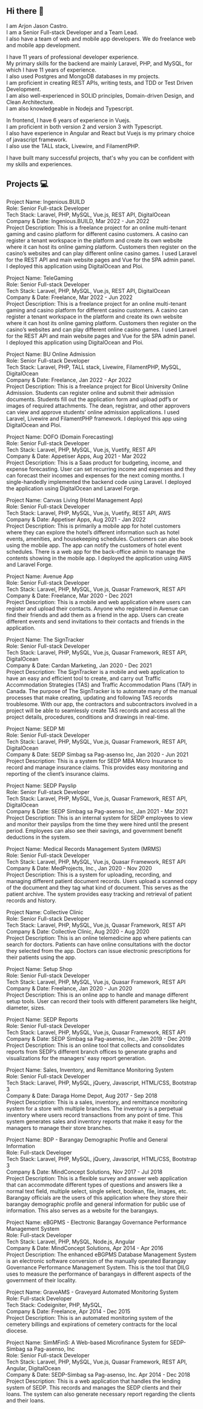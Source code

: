 ## Hi there 👋

I am Arjon Jason Castro.  
I am a Senior Full-stack Developer and a Team Lead.   
I also have a team of web and mobile app developers. We do freelance web and mobile app development.  

I have 11 years of professional developer experience.   
My primary skills for the backend are mainly Laravel, PHP, and MySQL, for which I have 11 years of experience.  
I also used Postgres and MongoDB databases in my projects.  
I am proficient in creating REST APIs, writing tests, and TDD or Test Driven Development.  
I am also well-experienced in SOLID principles, Domain-driven Design, and Clean Architecture.  
I am also knowledgeable in Nodejs and Typescript.  

In frontend, I have 6 years of experience in Vuejs.   
I am proficient in both version 2 and version 3 with Typescript.   
I also have experience in Angular and React but Vuejs is my primary choice of javascript framework.  
I also use the TALL stack, Livewire, and FilamentPHP.   

I have built many successful projects, that's why you can be confident with my skills and experiences.  

## Projects 💻

Project Name: Ingenious.BUILD  
Role: Senior Full-stack Developer  
Tech Stack: Laravel, PHP, MySQL, Vue.js, REST API, DigitalOcean  
Company & Date: Ingenious.BUILD, Mar 2022 - Jun 2022  
Project Description: This is a freelance project for an online multi-tenant gaming and casino platform for different casino customers. A casino can register a tenant workspace in the platform and create its own website where it can host its online gaming platform. Customers then register on the casino’s websites and can play different online casino games. I used Laravel for the REST API and main website pages and Vue for the SPA admin panel. I deployed this application using DigitalOcean and Ploi.


Project Name: TeleGaming  
Role: Senior Full-stack Developer  
Tech Stack: Laravel, PHP, MySQL, Vue.js, REST API, DigitalOcean  
Company & Date: Freelance, Mar 2022 - Jun 2022  
Project Description: This is a freelance project for an online multi-tenant gaming and casino platform for different casino customers. A casino can register a tenant workspace in the platform and create its own website where it can host its online gaming platform. Customers then register on the casino’s websites and can play different online casino games. I used Laravel for the REST API and main website pages and Vue for the SPA admin panel. I deployed this application using DigitalOcean and Ploi.


Project Name: BU Online Admission  
Role: Senior Full-stack Developer  
Tech Stack: Laravel, PHP, TALL stack, Livewire, FilamentPHP, MySQL, DigitalOcean  
Company & Date: Freelance, Jan 2022 - Apr 2022  
Project Description: This is a freelance project for Bicol University Online Admission. Students can register online and submit their admission documents. Students fill out the application form and upload pdf’s or images of required attachments. The dean, registrar, and other approvers can view and approve students’ online admission applications. I used Laravel, Livewire and FilamentPHP framework. I deployed this app using DigitalOcean and Ploi.


Project Name: DOFO (Domain Forecasting)  
Role: Senior Full-stack Developer  
Tech Stack: Laravel, PHP, MySQL, Vue.js, Vuetify, REST API  
Company & Date: Appetiser Apps, Aug 2021 - Mar 2022  
Project Description: This is a Saas product for budgeting, income, and expense forecasting. User can set recurring income and expenses and they can forecast their incomes and expenses for the next coming months. I single-handedly implemented the backend code using Laravel. I deployed the application using DigitalOcean and Laravel Forge.


Project Name: Canvas Living (Hotel Management App)  
Role: Senior Full-stack Developer  
Tech Stack: Laravel, PHP, MySQL, Vue.js, Vuetify, REST API, AWS  
Company & Date: Appetiser Apps, Aug 2021 - Jan 2022  
Project Description: This is primarily a mobile app for hotel customers where they can explore the hotel’s different information such as hotel events, amenities, and housekeeping schedules. Customers can also book using the mobile app. The app can notify the customers of hotel event schedules. There is a web app for the back-office admin to manage the contents showing in the mobile app.  I deployed the application using AWS and Laravel Forge.


Project Name: Avenue App  
Role: Senior Full-stack Developer  
Tech Stack: Laravel, PHP, MySQL, Vue.js, Quasar Framework, REST API  
Company & Date: Freelance, Mar 2020 - Dec 2021  
Project Description: This is a mobile and web application where users can register and upload their contacts. Anyone who registered in Avenue can find their friends and add them as a friend in the app. Users can create different events and send invitations to their contacts and friends in the application. 


Project Name: The SignTracker  
Role: Senior Full-stack Developer  
Tech Stack: Laravel, PHP, MySQL, Vue.js, Quasar Framework, REST API, DigitalOcean  
Company & Date: Cardan Marketing, Jan 2020 - Dec 2021  
Project Description: The SignTracker is a mobile and web application to have an easy and efficient tool to create, and carry out Traffic Accommodation Strategies (TAS) and Traffic Accommodation Plans (TAP) in Canada. The purpose of The SignTracker is to automate many of the manual processes that make creating, updating and following TAS records troublesome. With our app, the contractors and subcontractors involved in a project will be able to seamlessly create TAS records and access all the project details, procedures, conditions and drawings in real-time. 


Project Name: SEDP MI  
Role: Senior Full-stack Developer  
Tech Stack: Laravel, PHP, MySQL, Vue.js, Quasar Framework, REST API, DigitalOcean  
Company & Date: SEDP Simbag sa Pag-asenso Inc, Jan 2020 - Jun 2021  
Project Description: This is a system for SEDP MBA Micro Insurance to record and manage insurance claims. This provides easy monitoring and reporting of the client’s insurance claims. 


Project Name: SEDP Payslip  
Role: Senior Full-stack Developer  
Tech Stack: Laravel, PHP, MySQL, Vue.js, Quasar Framework, REST API, DigitalOcean  
Company & Date: SEDP Simbag sa Pag-asenso Inc, Jan 2021 - Mar 2021  
Project Description: This is an internal system for SEDP employees to view and monitor their payslips from the time they were hired until the present period. Employees can also see their savings, and government benefit deductions in the system.

Project Name: Medical Records Management System (MRMS)  
Role: Senior Full-stack Developer  
Tech Stack: Laravel, PHP, MySQL, Vue.js, Quasar Framework, REST API  
Company & Date: MedProjects, Inc., Jan 2020 - Nov 2020  
Project Description: This is a system for uploading, recording, and managing different patient document records. Users upload a scanned copy of the document and they tag what kind of document. This serves as the patient archive. The system provides easy tracking and retrieval of patient records and history.


Project Name: Collective Clinic  
Role: Senior Full-stack Developer  
Tech Stack: Laravel, PHP, MySQL, Vue.js, Quasar Framework, REST API  
Company & Date: Collective Clinic, Aug 2020 - Aug 2020  
Project Description: This is an online telemedicine app where patients can search for doctors. Patients can have online consultations with the doctor they selected from the app. Doctors can issue electronic prescriptions for their patients using the app.


Project Name: Setup Shop  
Role: Senior Full-stack Developer  
Tech Stack: Laravel, PHP, MySQL, Vue.js, Quasar Framework, REST API  
Company & Date: Freelance, Jan 2020 - Jun 2020  
Project Description: This is an online app to handle and manage different setup tools. User can record their tools with different parameters like height, diameter, sizes. 


Project Name: SEDP Reports  
Role: Senior Full-stack Developer  
Tech Stack: Laravel, PHP, MySQL, Vue.js, Quasar Framework, REST API  
Company & Date: SEDP Simbag sa Pag-asenso, Inc., Jan 2019 - Dec 2019  
Project Description: This is an online tool that collects and consolidates reports from SEDP’s different branch offices to generate graphs and visualizations for the managers' easy report generation.


Project Name: Sales, Inventory, and Remittance Monitoring System  
Role: Senior Full-stack Developer  
Tech Stack: Laravel, PHP, MySQL, jQuery, Javascript, HTML/CSS, Bootstrap 3  
Company & Date: Daraga Home Depot, Aug 2017 - Sep 2018  
Project Description: This is a sales, inventory, and remittance monitoring system for a store with multiple branches. The inventory is a perpetual inventory where users record transactions from any point of time. This system generates sales and inventory reports that make it easy for the managers to manage their store branches.
 

Project Name: BDP - Barangay Demographic Profile and General Information  
Role: Full-stack Developer  
Tech Stack: Laravel, PHP, MySQL, jQuery, Javascript, HTML/CSS, Bootstrap 3  
Company & Date: MindConcept Solutions, Nov 2017 - Jul 2018  
Project Description: This is a flexible survey and answer web application that can accommodate different types of questions and answers like a normal text field, multiple select, single select, boolean, file, images, etc. Barangay officials are the users of this application where they store their barangay demographic profile and general information for public use of information. This also serves as a website for the barangays.


Project Name: eBGPMS - Electronic Barangay Governance Performance Management System  
Role: Full-stack Developer  
Tech Stack: Laravel, PHP, MySQL, Node.js, Angular  
Company & Date: MindConcept Solutions, Apr 2014 - Apr 2016  
Project Description: The enhanced eBGPMS Database Management System is an electronic software conversion of the manually operated Barangay Governance Performance Management System. This is the tool that DILG uses to measure the performance of barangays in different aspects of the government of their locality.


Project Name: GraveAMS - Graveyard Automated Monitoring System  
Role: Full-stack Developer  
Tech Stack: Codeigniter, PHP, MySQL,  
Company & Date: Freelance, Apr 2014 - Dec 2015  
Project Description: This is an automated monitoring system of the cemetery billings and expirations of cemetery contracts for the local diocese.


Project Name: SimMFinS: A Web-based Microfinance System for SEDP-Simbag sa Pag-asenso, Inc  
Role: Senior Full-stack Developer  
Tech Stack: Laravel, PHP, MySQL, Vue.js, Quasar Framework, REST API, Angular, DigitalOcean  
Company & Date: SEDP-Simbag sa Pag-asenso, Inc. Apr 2014 - Dec 2018  
Project Description: This is a web application that handles the lending system of SEDP. This records and manages the SEDP clients and their loans. The system can also generate necessary report regarding the clients and their loans. 





<!--
**ajcastro/ajcastro** is a ✨ _special_ ✨ repository because its `README.md` (this file) appears on your GitHub profile.

Here are some ideas to get you started:

- 🔭 I’m currently working on ...
- 🌱 I’m currently learning ...
- 👯 I’m looking to collaborate on ...
- 🤔 I’m looking for help with ...
- 💬 Ask me about ...
- 📫 How to reach me: ...
- 😄 Pronouns: ...
- ⚡ Fun fact: ...
-->
